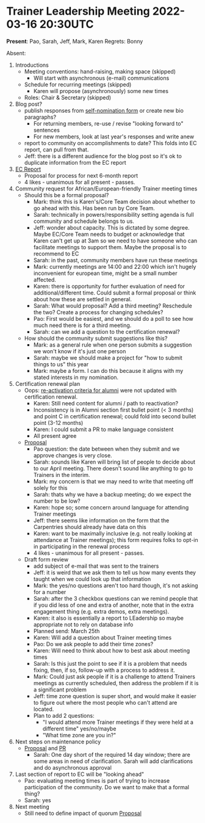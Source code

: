 # Trainer Leadership Meeting 2022-03-16 20:30UTC

**Present**: Pao, Sarah, Jeff, Mark, Karen
Regrets: Bonny

Absent:

1. Introductions
    - Meeting conventions: hand-raising, making space (skipped)
        - Will start with asynchronous (e-mail) communications
    - Schedule for recurring meetings (skipped)
        - Karen will propose (asynchronously) some new times
    - Roles: Chair & Secretary (skipped)
2. Blog post?
    - publish responses from [self-nomination form](https://github.com/carpentries/trainers/blob/main/elections/Nominees2022.md) or create new bio paragraphs?
        - For returning members, re-use / revise "looking forward to" sentences
        - For new members, look at last year's responses and write anew
    - report to community on accomplishments to date? This folds into EC
    report, can pull from that.
    - Jeff: there is a different audience for the blog post so it's ok to
    duplicate information from the EC report
3. [EC Report](https://github.com/carpentries/trainers/issues/168)
    - Proposal for process for next 6-month report
    - 4 likes - unanimous for all present - passes.
4. Community request for African/European-friendly Trainer meeting times
    - Should this be a formal proposal?
        - Mark: think this is Karen's/Core Team decision about whether to go
        ahead with this. Has been run by Core Team.
        - Sarah: technically in powers/responsibility setting agenda is full
        community and schedule belongs to us.
        - Jeff: wonder about capacity. This is dictated by some degree. Maybe
        EC/Core Team needs to budget or acknowledge that Karen can't get up at
        3am so we need to have someone who can facilitate meetings to support
        them. Maybe the proposal is to recommend to EC
        - Sarah: in the past, community members have run these meetings
        - Mark: currently meetings are 14:00 and 22:00 which isn't hugely
        inconvenient for european time, might be a small number affected.
        - Karen: there is opportunity for further evaluation of need for
        additional/different time. Could submit a formal proposal or think
        about how these are settled in general.
        - Sarah: What would proposal? Add a third meeting? Reschedule the two?
        Create a process for changing schedules?
        - Pao: First would be easiest, and we should do a poll to see how much
        need there is for a third meeting.
        - Sarah: can we add a question to the certification renewal?
    - How should the community submit suggestions like this?
        - Mark: as a general rule when one person submits a suggestion we won't
        know if it's just one person
        - Sarah: maybe we should make a project for "how to submit things to
        us" this year
        - Mark: maybe a form. I can do this because it aligns with my stated
        interests in my nomination.
5. Certification renewal plan
    - Oops: [re-activation criteria for alumni](https://docs.carpentries.org/topic_folders/instructor_training/duties_agreement.html#trainer-alumni-status) were not updated with certification renewal.
        - Karen: Still need content for alumni / path to reactivation?
        - Inconsistency is in Alumni section first bullet point (< 3 months)
        and point C in certification renewal; could fold into second bullet
        point (3-12 months)
        - Karen: I could submit a PR to make language consistent
        - All present agree
    - [Proposal](https://github.com/carpentries/trainers/issues/167)
        - Pao question: the date between when they submit and we approve
        changes is very close.
        - Sarah: sounds like Karen will bring list of people to decide about to
        our April meeting. There doesn't sound like anything to go to Trainers
        in the interim.
        - Mark: my concern is that we may need to write that meeting off solely
        for this
        - Sarah: thats why we have a backup meeting; do we expect the number to
        be low?
        - Karen: hope so; some concern around language for attending Trainer
        meetings
        - Jeff: there seems like information on the form that the Carpentries
        should already have data on this
        - Karen: want to be maximally inclusive (e.g. not really looking at
          attendance at Trainer meetings); this form requires folks to opt-in
          in participating in the renewal process
        - 4 likes - unanimous for all present - passes.
    - Draft form review
        - add subject of e-mail that was sent to the trainers
        - Jeff: it is weird that we ask them to tell us how many events they
        taught when we could look up that information
        - Mark: the yes/no questions aren't too hard though, it's not asking
        for a number
        - Sarah: after the 3 checkbox questions can we remind people that if
        you did less of one and extra of another, note that in the extra
        engagement thing (e.g. extra demos, extra meetings).
        - Karen: it also is essentially a report to LEadership so maybe
        appropriate not to rely on database info
        - Planned send: March 25th
        - Karen: Will add a question about Trainer meeting times
        - Pao: Do we ask people to add their time zones?
        - Karen: Will need to think about how to best ask about meeting times
        - Sarah: Is this just the point to see if it is a problem that needs
        fixing, then, if so, follow-up with a process to address it.
        - Mark: Could just ask people if it is a challenge to attend Trainers
        meetings as currently scheduled, then address the problem if it is a
        significant problem
        - Jeff: time zone question is super short, and would make it easier to
        figure out where the most people who can't attend are located.
        - Plan to add 2 questions:
            - "I would attend more Trainer meetings if they were held at a
            different time" yes/no/maybe
            - "What time zone are you in?"
6. Next steps on maintenance policy
    - [Proposal](https://github.com/carpentries/trainers/issues/82) and [PR](https://github.com/carpentries/trainers/pull/126/files)
        - Sarah: One day short of the required 14 day window; there are some
        areas in need of clarification. Sarah will add clarifications and do
        asynchronous approval
7. Last section of report to EC will be "looking ahead"
    - Pao: evaluating meeting times is part of trying to increase participation
    of the community. Do we want to make that a formal thing?
    - Sarah: yes
8. Next meeting
    - Still need to define impact of quorum [Proposal](https://github.com/carpentries/trainers/issues/164)
